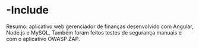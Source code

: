# -Include

Resumo:
aplicativo web gerenciador de finanças desenvolvido com Angular, Node.js 
e MySQL. Também foram feitos testes de segurança manuais e com o aplicativo
OWASP ZAP.
